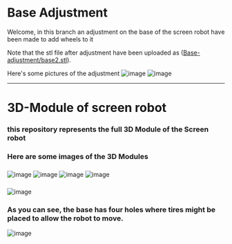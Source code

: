 # Base Adjustment
Welcome, in this branch an adjustment on the base of the screen robot have been made to add wheels to it

Note that the stl file after adjustment have been uploaded as ([Base-adjustment/base2.stl](https://github.com/oAmadu/3D-Module/blob/c27705071b646199ad525e1d86b3d09b3da9b8cb/Base-adjustment/base2.stl)).

Here's some pictures of the adjustment
![image](https://github.com/oAmadu/3D-Module/assets/90242708/23e714a6-da25-4468-a51b-6e04d255652a)
![image](https://github.com/oAmadu/3D-Module/assets/90242708/bcb67651-5d01-47c4-91c7-0f8c4e640364)




---

# 3D-Module of screen robot
###
### this repository represents the full 3D Module of the Screen robot
### Here are some images of the 3D Modules
###
![image](https://github.com/oAmadu/3D-Module/assets/90242708/d206c0c7-e4df-474f-ba8e-96ea8030f59c)
![image](https://github.com/oAmadu/3D-Module/assets/90242708/e12c2be9-bdc8-48f2-9f8e-7ad1546e93e1)
![image](https://github.com/oAmadu/3D-Module/assets/90242708/8ca1a67b-ec7d-4f96-a7fd-e9bd28d0101d)
![image](https://github.com/oAmadu/3D-Module/assets/90242708/18159708-a06a-498d-a80f-911ebe8e2e68)
###
![image](https://github.com/oAmadu/3D-Module/assets/90242708/efbe0c2e-3a10-48b4-a580-b34bcb53b7f9)
### As you can see, the base has four holes where tires might be placed to allow the robot to move.
![image](https://github.com/oAmadu/3D-Module/assets/90242708/373edbd6-e5a7-4c12-868c-d2ebdc32f4ca)




